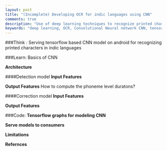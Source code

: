 ```yaml
---
layout: post
title: "(Incomplete) Developing OCR for indic languages using CNN"
comments: true
description: "Use of deep learning techniques to recognize printed characters in indic languages"
keywords: "deep learning, OCR, Convolutional Neural network CNN, tensorflow, android"
---
```


###Think : Serving tensorflow based CNN model on android for recognizing printed characters in indic languages


###Learn: Basics of CNN 

**Architecture**

####Detection model
**Input Features**

**Output Features**
How to compute the phoneme level duratons?


####Correction model
**Input Features**

**Output Features**

###Code: 
**Tensorflow graphs for modeling CNN**

**Serve models to consumers**

**Limitations**

**Refernces**
